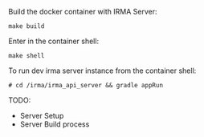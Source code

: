 
Build the docker container with IRMA Server:

`make build`

Enter in the container shell:

`make shell`

To run dev irma server instance from the container shell:

`# cd /irma/irma_api_server && gradle appRun`

TODO: 
- Server Setup
- Server Build process 